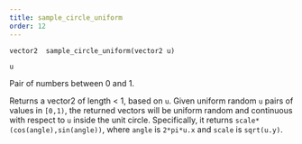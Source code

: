 ```yaml
---
title: sample_circle_uniform
order: 12
---
```

`vector2  sample_circle_uniform(vector2 u)`

`u`

Pair of numbers between 0 and 1.

Returns a vector2 of length \< 1, based on `u`.
Given uniform random `u` pairs of values in `[0,1)`, the returned vectors will be
uniform random and continuous with respect to `u` inside the unit circle.
Specifically, it returns `scale*(cos(angle),sin(angle))`, where `angle` is `2*pi*u.x`
and `scale` is `sqrt(u.y)`.
